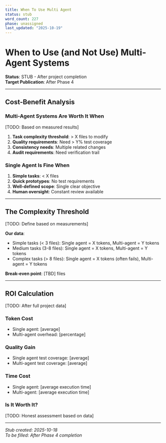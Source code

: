 ```yaml
---
title: When To Use Multi Agent
status: stub
word_count: 227
phase: unassigned
last_updated: "2025-10-19"
---
```


# When to Use (and Not Use) Multi-Agent Systems

**Status**: STUB - After project completion  
**Target Publication**: After Phase 4  

---

## Cost-Benefit Analysis

### Multi-Agent Systems Are Worth It When

[TODO: Based on measured results]

1. **Task complexity threshold**: > X files to modify
2. **Quality requirements**: Need > Y% test coverage
3. **Consistency needs**: Multiple related changes
4. **Audit requirements**: Need verification trail

### Single Agent Is Fine When

1. **Simple tasks**: < X files
2. **Quick prototypes**: No test requirements
3. **Well-defined scope**: Single clear objective
4. **Human oversight**: Constant review available

---

## The Complexity Threshold

[TODO: Define based on measurements]

**Our data**:

- Simple tasks (< 3 files): Single agent = X tokens, Multi-agent = Y tokens
- Medium tasks (3-8 files): Single agent = X tokens, Multi-agent = Y tokens
- Complex tasks (> 8 files): Single agent = X tokens (often fails), Multi-agent = Y tokens

**Break-even point**: [TBD] files

---

## ROI Calculation

[TODO: After full project data]

### Token Cost

- Single agent: [average]
- Multi-agent overhead: [percentage]

### Quality Gain

- Single agent test coverage: [average]
- Multi-agent test coverage: [average]

### Time Cost

- Single agent: [average execution time]
- Multi-agent: [average execution time]

### Is It Worth It?

[TODO: Honest assessment based on data]

---

*Stub created: 2025-10-18*  
*To be filled: After Phase 4 completion*
